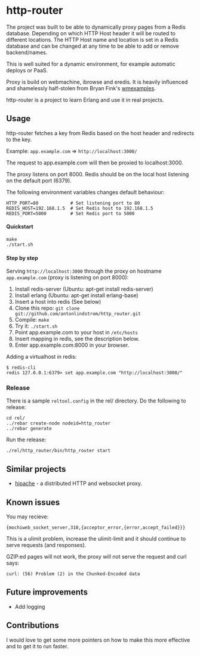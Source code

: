 # http-router

The project was built to be able to dynamically proxy pages from a Redis
database. Depending on which HTTP Host header it will be routed to different
locations. The HTTP Host name and location is set in a Redis database and
can be changed at any time to be able to add or remove backend/names.

This is well suited for a dynamic environment, for example automatic deploys
or PaaS.

Proxy is build on webmachine, ibrowse and eredis. It is heavily influenced and
shamelessly half-stolen from Bryan Fink's
[wmexamples](https://bitbucket.org/bryan/wmexamples/).

http-router is a project to learn Erlang and use it in real projects.

## Usage

http-router fetches a key from Redis based on the host header and redirects to
the key.

Example: `app.example.com` => `http://localhost:3000/`

The request to app.example.com will then be proxied to localhost:3000.

The proxy listens on port 8000. Redis should be on the local host listening on
the default port (6379).

The following environment variables changes default behaviour:

    HTTP_PORT=80            # Set listening port to 80
    REDIS_HOST=192.168.1.5  # Set Redis host to 192.168.1.5
    REDIS_PORT=5000         # Set Redis port to 5000

#### Quickstart

    make
    ./start.sh

#### Step by step

Serving `http://localhost:3000` through the proxy on hostname 
`app.example.com` (proxy is listening on port 8000):

1. Install redis-server (Ubuntu: apt-get install redis-server)
2. Install erlang (Ubuntu: apt-get install erlang-base)
3. Insert a host into redis (See below)
4. Clone this repo: `git clone git://github.com/antonlindstrom/http_router.git`
5. Compile: `make`
6. Try it: `./start.sh`
7. Point app.example.com to your host in `/etc/hosts`
8. Insert mapping in redis, see the description below.
9. Enter app.example.com:8000 in your browser.

Adding a virtualhost in redis:

    $ redis-cli
    redis 127.0.0.1:6379> set app.example.com "http://localhost:3000/"

### Release

There is a sample `reltool.config` in the rel/ directory. Do the following to
release:

    cd rel/
    ../rebar create-node nodeid=http_router
    ../rebar generate

Run the release:

    ./rel/http_router/bin/http_router start

## Similar projects

* [hipache](https://github.com/dotcloud/hipache) - a distributed HTTP and
websocket proxy.

## Known issues

You may recieve:

    {mochiweb_socket_server,310,{acceptor_error,{error,accept_failed}}}

This is a ulimit problem, increase the ulimit-limit and it should continue to
serve requests (and responses).

GZIP:ed pages will not work, the proxy will not serve the request and curl says:

    curl: (56) Problem (2) in the Chunked-Encoded data

## Future improvements

* Add logging

## Contributions

I would love to get some more pointers on how to make this more effective and
to get it to run faster.
